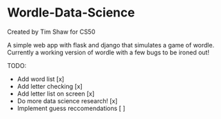 # Wordle-Data-Science
Created by Tim Shaw for CS50

A simple web app with flask and django that simulates a game of wordle. 
Currently a working version of wordle with a few bugs to be ironed out!

TODO:
- Add word list [x]
- Add letter checking [x]
- Add letter list on screen [x]
- Do more data science research! [x]
- Implement guess reccomendations [ ]
